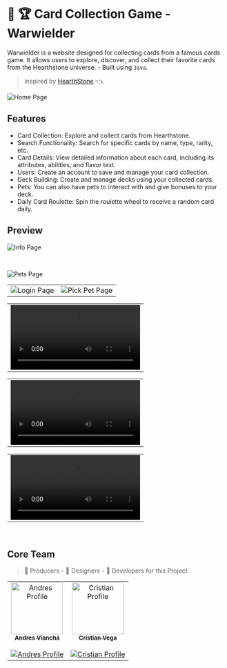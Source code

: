 # :card_index: :trophy: Card Collection Game - Warwielder 

Warwielder is a website designed for collecting cards from a famous cards game.
It allows users to explore, discover, and collect their favorite cards from the Hearthstone universe. - Built using `Java`.
> Inspired by [HearthStone](https://hearthstone.blizzard.com) :point_left:.

![Home Page](https://github.com/Andresv309/warwielder/assets/116861909/8067fa86-e903-496f-8c25-515a043633eb)

## Features
- Card Collection: Explore and collect cards from Hearthstone.
- Search Functionality: Search for specific cards by name, type, rarity, etc.
- Card Details: View detailed information about each card, including its attributes, abilities, and flavor text.
- Users: Create an account to save and manage your card collection.
- Deck Building: Create and manage decks using your collected cards.
- Pets: You can also have pets to interact with and give bonuses to your deck.
- Daily Card Roulette: Spin the roulette wheel to receive a random card daily.

## Preview

![Info Page](https://github.com/Andresv309/warwielder/assets/116861909/74c97459-6385-4046-a88f-b4b4286fe653)

<br/>

![Pets Page](https://github.com/Andresv309/warwielder/assets/116861909/6303946d-45fd-40da-aead-46e70cbc924e)


<table align="center">
<tr>
  <td><img src="https://github.com/Andresv309/warwielder/assets/116861909/f39cd646-cb72-4da3-a0d0-f2346f17b8af" alt="Login Page"/></td>
  <td><img src="https://github.com/Andresv309/warwielder/assets/116861909/760b6fd2-d721-4e78-9923-71dbac974418" alt="Pick Pet Page"/></td>
</tr>
</table>


<table align="center">
<tr>
  <td><video src="https://github.com/Andresv309/warwielder/assets/92413890/db624a87-b6dd-4c8a-a826-501dcab4beb3"></video></td>
</tr>
</table>
<table align="center">
<tr>
  <td><video src="https://github.com/Andresv309/warwielder/assets/92413890/99ac1c55-d6da-41f1-82b9-fdbbadb24878"></video></td>
</tr>
</table>
<table align="center">
<tr>
  <td><video src="https://github.com/Andresv309/warwielder/assets/92413890/f65f969a-da98-43a3-a088-85ab1b485700"></video></td>
</tr>
</table>


<br>



## Core Team

> 🚀 Producers - 💅 Designers - 🤖 Developers for this Project

<table>
  <tbody>
    <tr>
      <td align="center"><a href="https://github.com/Andresv309"><img src="https://avatars.githubusercontent.com/u/116861909?v=4?s=120" width="120px"  alt="Andres Profile"/><br /><sub><b>Andres Vianchá</b></sub></a> <br><br>    
        <a href="https://github.com/Andresv309">
          <img src="https://img.shields.io/badge/follow-30363D?style=for-the-badge&logo=GitHub-Sponsors&logoColor=#white" alt="Andres Profile" />
        </a> 
      </td>
      <td align="center"><a href="https://github.com/Cristian1503V"><img src="https://avatars.githubusercontent.com/u/92413890?v=4?s=120"  width="120px"  alt="Cristian Profile"/><br /><sub><b>Cristian Vega</b></sub></a> <br><br> 
        <a href="https://github.com/Cristian1503V">
          <img src="https://img.shields.io/badge/follow-30363D?style=for-the-badge&logo=GitHub-Sponsors&logoColor=#white" alt="Cristian Profile"></img>
        </a> 
      </td>
    </tr>
  </tbody>
</table>
